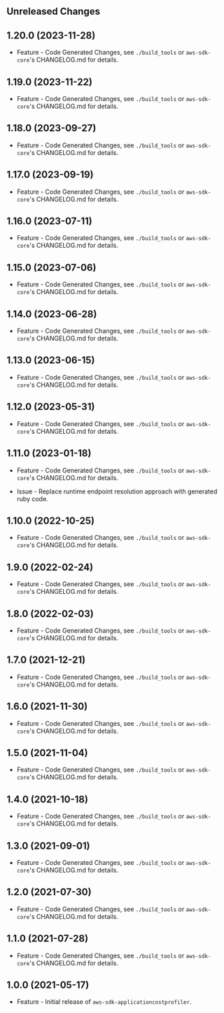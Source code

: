 Unreleased Changes
------------------

1.20.0 (2023-11-28)
------------------

* Feature - Code Generated Changes, see `./build_tools` or `aws-sdk-core`'s CHANGELOG.md for details.

1.19.0 (2023-11-22)
------------------

* Feature - Code Generated Changes, see `./build_tools` or `aws-sdk-core`'s CHANGELOG.md for details.

1.18.0 (2023-09-27)
------------------

* Feature - Code Generated Changes, see `./build_tools` or `aws-sdk-core`'s CHANGELOG.md for details.

1.17.0 (2023-09-19)
------------------

* Feature - Code Generated Changes, see `./build_tools` or `aws-sdk-core`'s CHANGELOG.md for details.

1.16.0 (2023-07-11)
------------------

* Feature - Code Generated Changes, see `./build_tools` or `aws-sdk-core`'s CHANGELOG.md for details.

1.15.0 (2023-07-06)
------------------

* Feature - Code Generated Changes, see `./build_tools` or `aws-sdk-core`'s CHANGELOG.md for details.

1.14.0 (2023-06-28)
------------------

* Feature - Code Generated Changes, see `./build_tools` or `aws-sdk-core`'s CHANGELOG.md for details.

1.13.0 (2023-06-15)
------------------

* Feature - Code Generated Changes, see `./build_tools` or `aws-sdk-core`'s CHANGELOG.md for details.

1.12.0 (2023-05-31)
------------------

* Feature - Code Generated Changes, see `./build_tools` or `aws-sdk-core`'s CHANGELOG.md for details.

1.11.0 (2023-01-18)
------------------

* Feature - Code Generated Changes, see `./build_tools` or `aws-sdk-core`'s CHANGELOG.md for details.

* Issue - Replace runtime endpoint resolution approach with generated ruby code.

1.10.0 (2022-10-25)
------------------

* Feature - Code Generated Changes, see `./build_tools` or `aws-sdk-core`'s CHANGELOG.md for details.

1.9.0 (2022-02-24)
------------------

* Feature - Code Generated Changes, see `./build_tools` or `aws-sdk-core`'s CHANGELOG.md for details.

1.8.0 (2022-02-03)
------------------

* Feature - Code Generated Changes, see `./build_tools` or `aws-sdk-core`'s CHANGELOG.md for details.

1.7.0 (2021-12-21)
------------------

* Feature - Code Generated Changes, see `./build_tools` or `aws-sdk-core`'s CHANGELOG.md for details.

1.6.0 (2021-11-30)
------------------

* Feature - Code Generated Changes, see `./build_tools` or `aws-sdk-core`'s CHANGELOG.md for details.

1.5.0 (2021-11-04)
------------------

* Feature - Code Generated Changes, see `./build_tools` or `aws-sdk-core`'s CHANGELOG.md for details.

1.4.0 (2021-10-18)
------------------

* Feature - Code Generated Changes, see `./build_tools` or `aws-sdk-core`'s CHANGELOG.md for details.

1.3.0 (2021-09-01)
------------------

* Feature - Code Generated Changes, see `./build_tools` or `aws-sdk-core`'s CHANGELOG.md for details.

1.2.0 (2021-07-30)
------------------

* Feature - Code Generated Changes, see `./build_tools` or `aws-sdk-core`'s CHANGELOG.md for details.

1.1.0 (2021-07-28)
------------------

* Feature - Code Generated Changes, see `./build_tools` or `aws-sdk-core`'s CHANGELOG.md for details.

1.0.0 (2021-05-17)
------------------

* Feature - Initial release of `aws-sdk-applicationcostprofiler`.

